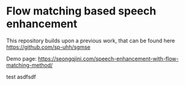 # Flow matching based speech enhancement

This repository builds upon a previous work, that can be found here https://github.com/sp-uhh/sgmse  

Demo page: https://seongqjini.com/speech-enhancement-with-flow-matching-method/

test asdfsdf

<!-- 
* 2024.06.16 학습해둔 모델을 finetuning하는 방법 개발했습니다. mid_stop과 mid_x_mean이 있습니다. train_resume.py
  : mid_stop은 tx+(1-t)y 를  맞추도록 하는 방법 mid_x_mean은 txt+(1-t)y를 맞추도록 하는 방법입니다.
* 2024.06.07 BBED 사용할 수 있게 만들었습니다.
* 2024.05.14 OTFLOW_DET 버전이 개발되었습니다. 17:26
* 2024.05.14 OTFLOW 기본버전이 개발되었습니다. 13:45 -->

